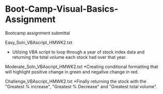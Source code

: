 # Boot-Camp-Visual-Basics-Assignment
Bootcamp assignment submittal

Easy_Soln_VBAscript_HMWK2.txt
* Utilzing VBA script to loop through a year of stock index data and returning the total volume each stock had over that year.

Moderate_Soln_VBAscript_HMWK2.txt
*Creating conditional formatting that will highlight positive change in green and negative change in red.

Challenge_VBAscript_HMWK2.txt
*Finally returning the stock with the "Greatest % increase", "Greatest % Decrease" and "Greatest total volume".

